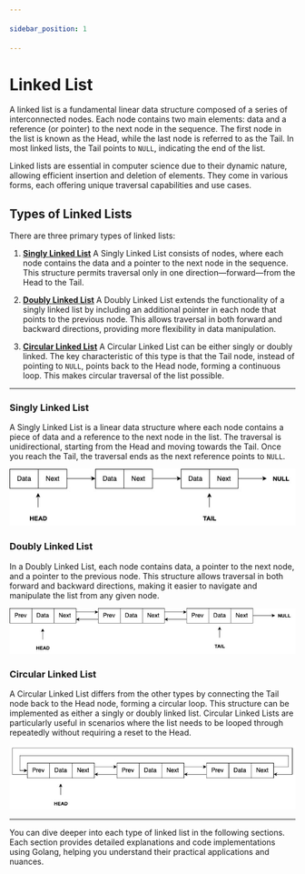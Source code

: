 ```yaml
---

sidebar_position: 1

---
```


# Linked List

A linked list is a fundamental linear data structure composed of a series of interconnected nodes. Each node contains two main elements: data and a reference (or pointer) to the next node in the sequence. The first node in the list is known as the Head, while the last node is referred to as the Tail. In most linked lists, the Tail points to `NULL`, indicating the end of the list.

Linked lists are essential in computer science due to their dynamic nature, allowing efficient insertion and deletion of elements. They come in various forms, each offering unique traversal capabilities and use cases.

## Types of Linked Lists

There are three primary types of linked lists:

1. **[Singly Linked List](singly-linked-list.md)**
   A Singly Linked List consists of nodes, where each node contains the data and a pointer to the next node in the sequence. This structure permits traversal only in one direction—forward—from the Head to the Tail.

2. **[Doubly Linked List](doubly-linked-list.md)**
   A Doubly Linked List extends the functionality of a singly linked list by including an additional pointer in each node that points to the previous node. This allows traversal in both forward and backward directions, providing more flexibility in data manipulation.

3. **[Circular Linked List](circular-linked-list.md)**
   A Circular Linked List can be either singly or doubly linked. The key characteristic of this type is that the Tail node, instead of pointing to `NULL`, points back to the Head node, forming a continuous loop. This makes circular traversal of the list possible.

---

### Singly Linked List

A Singly Linked List is a linear data structure where each node contains a piece of data and a reference to the next node in the list. The traversal is unidirectional, starting from the Head and moving towards the Tail. Once you reach the Tail, the traversal ends as the next reference points to `NULL`.

![Singly linked list](../../img/singly-linked-list.jpg)

### Doubly Linked List

In a Doubly Linked List, each node contains data, a pointer to the next node, and a pointer to the previous node. This structure allows traversal in both forward and backward directions, making it easier to navigate and manipulate the list from any given node.

![Doubly linked list](../../img/doubly-linked-list.jpg)

### Circular Linked List

A Circular Linked List differs from the other types by connecting the Tail node back to the Head node, forming a circular loop. This structure can be implemented as either a singly or doubly linked list. Circular Linked Lists are particularly useful in scenarios where the list needs to be looped through repeatedly without requiring a reset to the Head.

![Circular linked list](../../img/circular-linked-list.jpg)

---

You can dive deeper into each type of linked list in the following sections. Each section provides detailed explanations and code implementations using Golang, helping you understand their practical applications and nuances.
